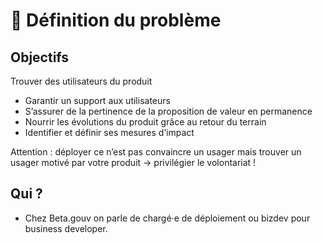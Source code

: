 # 📖 Définition du problème

## **Objectifs**

Trouver des utilisateurs du produit

* Garantir un support aux utilisateurs
* S’assurer de la pertinence de la proposition de valeur en permanence
* Nourrir les évolutions du produit grâce au retour du terrain
* Identifier et définir ses mesures d’impact 

Attention : déployer ce n’est pas convaincre un usager mais trouver un usager motivé par votre produit → privilégier le volontariat !

## **Qui ?** 

* Chez Beta.gouv on parle de chargé·e de déploiement ou bizdev pour business developer.

